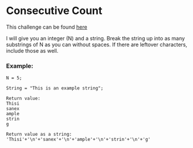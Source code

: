 # Consecutive Count

This challenge can be found [here](https://www.codewars.com/kata/59d398bb86a6fdf100000031)

I will give you an integer (N) and a string. Break the string up into as many substrings of N as you can without spaces. If there are leftover characters, include those as well.

### Example: 
```
N = 5;

String = "This is an example string";

Return value:
Thisi
sanex
ample
strin
g

Return value as a string: 'Thisi'+'\n'+'sanex'+'\n'+'ample'+'\n'+'strin'+'\n'+'g'
```